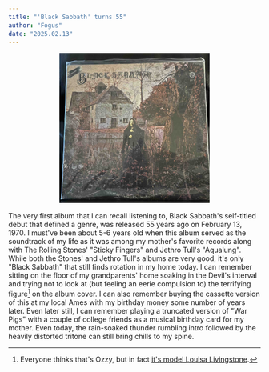 ```yaml
---
title: "'Black Sabbath' turns 55"
author: "Fogus"
date: "2025.02.13"
---
```


<center><img src="images/bsbs.jpg" alt="" width="300" height="300"/></center>

The very first album that I can recall listening to, Black Sabbath's self-titled debut that defined a genre, was released 55 years ago on February 13, 1970. I must've been about 5-6 years old when this album served as the soundtrack of my life as it was among my mother's favorite records along with The Rolling Stones' "Sticky Fingers" and Jethro Tull's "Aqualung". While both the Stones' and Jethro Tull's albums are very good, it's only "Black Sabbath" that still finds rotation in my home today. I can remember sitting on the floor of my grandparents' home soaking in the Devil's interval and trying not to look at (but feeling an eerie compulsion to) the terrifying figure[^ll] on the album cover. I can also remember buying the cassette version of this at my local Ames with my birthday money some number of years later. Even later still, I can remember playing a truncated version of "War Pigs" with a couple of college friends as a musical birthday card for my mother. Even today, the rain-soaked thunder rumbling intro followed by the heavily distorted tritone can still bring chills to my spine.

[^ll]: Everyone thinks that's Ozzy, but in fact [it's model Louisa Livingstone](https://www.rollingstone.com/music/music-features/black-sabbath-cover-art-keef-keith-macmillan-interview-951578/).

